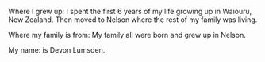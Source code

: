 Where I grew up: I spent the first 6 years of my life growing up in Waiouru, New Zealand. Then moved to Nelson where the rest of my family was living. 

Where my family is from: My family all were born and grew up in Nelson. 

My name: is Devon Lumsden.
